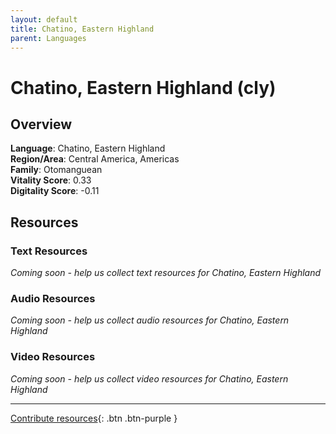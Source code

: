 ```yaml
---
layout: default
title: Chatino, Eastern Highland
parent: Languages
---
```


# Chatino, Eastern Highland (cly)

## Overview

**Language**: Chatino, Eastern Highland  
**Region/Area**: Central America, Americas  
**Family**: Otomanguean  
**Vitality Score**: 0.33  
**Digitality Score**: -0.11  

## Resources

### Text Resources
*Coming soon - help us collect text resources for Chatino, Eastern Highland*

### Audio Resources
*Coming soon - help us collect audio resources for Chatino, Eastern Highland*

### Video Resources
*Coming soon - help us collect video resources for Chatino, Eastern Highland*

---

[Contribute resources](https://fairtrain.github.io/){: .btn .btn-purple }
